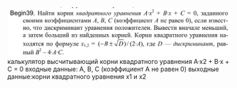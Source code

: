 ![alt text](image.png)
калькулятор высчитывающий корни квадратного уравнения A·x2 + B·x + C = 0
входные данные: A, B, C (коэффициент A не равен 0)
выходные данные:корни квадратного уравнения х1 и х2